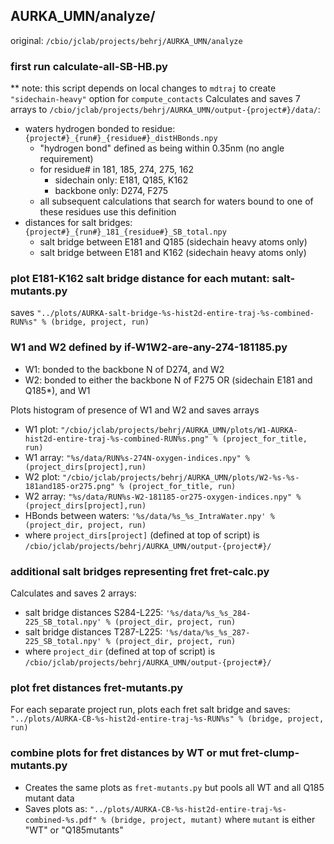 ## AURKA_UMN/analyze/
original: `/cbio/jclab/projects/behrj/AURKA_UMN/analyze`
### first run calculate-all-SB-HB.py
** note: this script depends on local changes to `mdtraj` to create `"sidechain-heavy"` option for `compute_contacts`
Calculates and saves 7 arrays to `/cbio/jclab/projects/behrj/AURKA_UMN/output-{project#}/data/`:
* waters hydrogen bonded to residue: `{project#}_{run#}_{residue#}_distHBonds.npy`
  * "hydrogen bond" defined as being within 0.35nm (no angle requirement)
  * for residue# in 181, 185, 274, 275, 162
    * sidechain only: E181, Q185, K162
    * backbone only: D274, F275
  * all subsequent calculations that search for waters bound to one of these residues use this definition
* distances for salt bridges: `{project#}_{run#}_181_{residue#}_SB_total.npy`
  * salt bridge between E181 and Q185 (sidechain heavy atoms only)
  * salt bridge between E181 and K162 (sidechain heavy atoms only)

### plot E181-K162 salt bridge distance for each mutant: salt-mutants.py
saves `"../plots/AURKA-salt-bridge-%s-hist2d-entire-traj-%s-combined-RUN%s" % (bridge, project, run)`

### W1 and W2 defined by if-W1W2-are-any-274-181185.py
* W1: bonded to the backbone N of D274, and W2
* W2: bonded to either the backbone N of F275 OR (sidechain E181 and Q185*), and W1

Plots histogram of presence of W1 and W2 and saves arrays
* W1 plot: `"/cbio/jclab/projects/behrj/AURKA_UMN/plots/W1-AURKA-hist2d-entire-traj-%s-combined-RUN%s.png" % (project_for_title, run)`
* W1 array: `"%s/data/RUN%s-274N-oxygen-indices.npy" % (project_dirs[project],run)`
* W2 plot: `"/cbio/jclab/projects/behrj/AURKA_UMN/plots/W2-%s-%s-181and185-or275.png" % (project_for_title, run)`
* W2 array: `"%s/data/RUN%s-W2-181185-or275-oxygen-indices.npy" % (project_dirs[project],run)`
* HBonds between waters: `'%s/data/%s_%s_IntraWater.npy' % (project_dir, project, run)`
* where `project_dirs[project]` (defined at top of script) is `/cbio/jclab/projects/behrj/AURKA_UMN/output-{project#}/`

### additional salt bridges representing fret fret-calc.py
Calculates and saves 2 arrays:
* salt bridge distances S284-L225: `'%s/data/%s_%s_284-225_SB_total.npy' % (project_dir, project, run)`
* salt bridge distances T287-L225: `'%s/data/%s_%s_287-225_SB_total.npy' % (project_dir, project, run)`
* where `project_dir` (defined at top of script) is `/cbio/jclab/projects/behrj/AURKA_UMN/output-{project#}/`

### plot fret distances fret-mutants.py
For each separate project run, plots each fret salt bridge and saves:
`"../plots/AURKA-CB-%s-hist2d-entire-traj-%s-RUN%s" % (bridge, project, run)`

### combine plots for fret distances by WT or mut fret-clump-mutants.py
* Creates the same plots as `fret-mutants.py` but pools all WT and all Q185 mutant data
* Saves plots as: `"../plots/AURKA-CB-%s-hist2d-entire-traj-%s-combined-%s.pdf" % (bridge, project, mutant)` 
where `mutant` is either "WT" or "Q185mutants"
